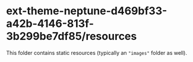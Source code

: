 # ext-theme-neptune-d469bf33-a42b-4146-813f-3b299be7df85/resources

This folder contains static resources (typically an `"images"` folder as well).
